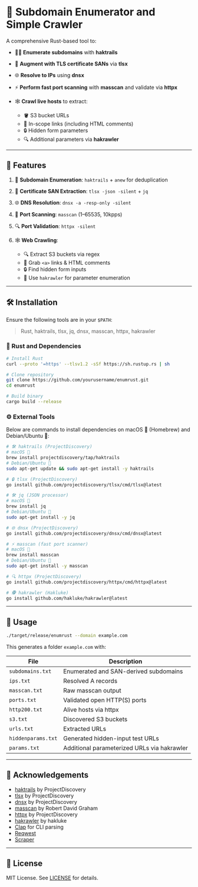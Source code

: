 # 🚀 Subdomain Enumerator and Simple Crawler

A comprehensive Rust-based tool to:

* 🕵️‍♂️ **Enumerate subdomains** with **haktrails**
* 🔐 **Augment with TLS certificate SANs** via **tlsx**
* 🌐 **Resolve to IPs** using **dnsx**
* ⚡ **Perform fast port scanning** with **masscan** and validate via **httpx**
* 🕸️ **Crawl live hosts** to extract:

  * 🪣 S3 bucket URLs
  * 🔗 In-scope links (including HTML comments)
  * 🔒 Hidden form parameters
  * 🔍 Additional parameters via **hakrawler**

---

## 🎯 Features

1. 🚀 **Subdomain Enumeration**: `haktrails` + `anew` for deduplication
2. 🧾 **Certificate SAN Extraction**: `tlsx -json -silent` + `jq`
3. 🌐 **DNS Resolution**: `dnsx -a -resp-only -silent`
4. 🔎 **Port Scanning**: `masscan` (1–65535, 10kpps)
5. 🔍 **Port Validation**: `httpx -silent`
6. 🕸️ **Web Crawling**:

   * 🔍 Extract S3 buckets via regex
   * 🔗 Grab `<a>` links & HTML comments
   * 🔒 Find hidden form inputs
   * 🏹 Use `hakrawler` for parameter enumeration

---

## 🛠️ Installation

Ensure the following tools are in your `$PATH`:

> Rust, haktrails, tlsx, jq, dnsx, masscan, httpx, hakrawler

### 🔧 Rust and Dependencies

```bash
# Install Rust
curl --proto '=https' --tlsv1.2 -sSf https://sh.rustup.rs | sh

# Clone repository
git clone https://github.com/yourusername/enumrust.git
cd enumrust

# Build binary
cargo build --release
```

### ⚙️ External Tools

Below are commands to install dependencies on macOS 🍎 (Homebrew) and Debian/Ubuntu 🐧:

```bash
# 🛠️ haktrails (ProjectDiscovery)
# macOS 🍎
brew install projectdiscovery/tap/haktrails
# Debian/Ubuntu 🐧
sudo apt-get update && sudo apt-get install -y haktrails

# 🔒 tlsx (ProjectDiscovery)
go install github.com/projectdiscovery/tlsx/cmd/tlsx@latest

# 🛠️ jq (JSON processor)
# macOS 🍎
brew install jq
# Debian/Ubuntu 🐧
sudo apt-get install -y jq

# 🌐 dnsx (ProjectDiscovery)
go install github.com/projectdiscovery/dnsx/cmd/dnsx@latest

# ⚡ masscan (fast port scanner)
# macOS 🍎
brew install masscan
# Debian/Ubuntu 🐧
sudo apt-get install -y masscan

# 🔍 httpx (ProjectDiscovery)
go install github.com/projectdiscovery/httpx/cmd/httpx@latest

# 🕵️ hakrawler (Hakluke)
go install github.com/hakluke/hakrawler@latest
```

---

## 🚀 Usage

```bash
./target/release/enumrust --domain example.com
```

This generates a folder `example.com` with:

| File               | Description                                 |
| ------------------ | ------------------------------------------- |
| `subdomains.txt`   | Enumerated and SAN-derived subdomains       |
| `ips.txt`          | Resolved A records                          |
| `masscan.txt`      | Raw masscan output                          |
| `ports.txt`        | Validated open HTTP(S) ports                |
| `http200.txt`      | Alive hosts via httpx                       |
| `s3.txt`           | Discovered S3 buckets                       |
| `urls.txt`         | Extracted URLs                              |
| `hiddenparams.txt` | Generated hidden-input test URLs            |
| `params.txt`       | Additional parameterized URLs via hakrawler |

---

## 🙏 Acknowledgements

* [haktrails](https://github.com/projectdiscovery/haktrails) by ProjectDiscovery
* [tlsx](https://github.com/projectdiscovery/tlsx) by ProjectDiscovery
* [dnsx](https://github.com/projectdiscovery/dnsx) by ProjectDiscovery
* [masscan](https://github.com/robertdavidgraham/masscan) by Robert David Graham
* [httpx](https://github.com/projectdiscovery/httpx) by ProjectDiscovery
* [hakrawler](https://github.com/hakluke/hakrawler) by hakluke
* [Clap](https://github.com/clap-rs/clap) for CLI parsing
* [Reqwest](https://github.com/seanmonstar/reqwest)
* [Scraper](https://github.com/causal-agent/scraper)

---

## 📄 License

MIT License. See [LICENSE](LICENSE) for details.
